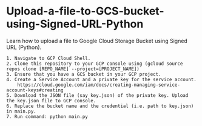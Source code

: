 # Upload-a-file-to-GCS-bucket-using-Signed-URL-Python
Learn how to upload a file to Google Cloud Storage Bucket using Signed URL (Python).

```
1. Navigate to GCP Cloud Shell.
2. Clone this repository to your GCP console using (gcloud source repos clone [REPO_NAME] --project=[PROJECT_NAME])
3. Ensure that you have a GCS bucket in your GCP project.
4. Create a Service Account and a private key for the service account.
    https://cloud.google.com/iam/docs/creating-managing-service-account-keys#creating
5. Download the JSON file (say key.json) of the private key. Upload the key.json file to GCP console.
6. Replace the bucket name and the credential (i.e. path to key.json) in main.py.
7. Run command: python main.py
```
